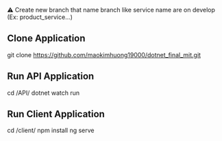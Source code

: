 ⚠️ Create new branch that name branch like service name are on develop (Ex: product_service...)
## Clone Application
git clone https://github.com/maokimhuong19000/dotnet_final_mit.git
## Run API Application
cd /API/
dotnet watch run
## Run Client Application
cd /client/
npm install
ng serve
